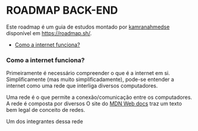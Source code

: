 # ROADMAP BACK-END

Este roadmap é um guia de estudos montado por [kamranahmedse](https://github.com/kamranahmedse/developer-roadmap) disponível em https://roadmap.sh/.

* [Como a internet funciona?](Comoainternetfunciona?)

### Como a internet funciona?

Primeiramente é necessário compreender o que é a internet em si. Simplificamente (mas muito simplificadamente), pode-se entender a internet como uma rede que interliga diversos computadores.

Uma rede é o que permite a conexão/comunicação entre os computadores. A rede é composta por diversos  O site do [MDN Web docs](https://developer.mozilla.org/pt-BR/docs/Learn/Common_questions/How_does_the_Internet_work) traz um texto bem legal de conceito de redes.

Um dos integrantes dessa rede 
